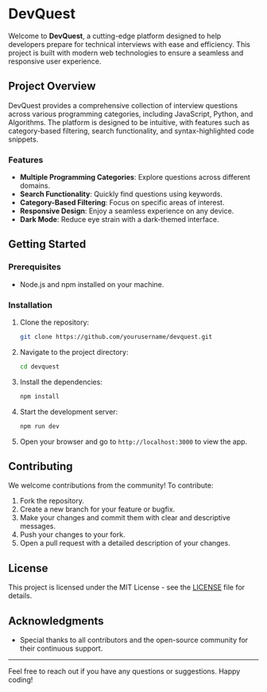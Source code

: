 # DevQuest

Welcome to **DevQuest**, a cutting-edge platform designed to help developers prepare for technical interviews with ease and efficiency. This project is built with modern web technologies to ensure a seamless and responsive user experience.

## Project Overview

DevQuest provides a comprehensive collection of interview questions across various programming categories, including JavaScript, Python, and Algorithms. The platform is designed to be intuitive, with features such as category-based filtering, search functionality, and syntax-highlighted code snippets.

### Features
- **Multiple Programming Categories**: Explore questions across different domains.
- **Search Functionality**: Quickly find questions using keywords.
- **Category-Based Filtering**: Focus on specific areas of interest.
- **Responsive Design**: Enjoy a seamless experience on any device.
- **Dark Mode**: Reduce eye strain with a dark-themed interface.

## Getting Started

### Prerequisites
- Node.js and npm installed on your machine.

### Installation

1. Clone the repository:
   ```bash
   git clone https://github.com/yourusername/devquest.git
   ```

2. Navigate to the project directory:
   ```bash
   cd devquest
   ```

3. Install the dependencies:
   ```bash
   npm install
   ```

4. Start the development server:
   ```bash
   npm run dev
   ```

5. Open your browser and go to `http://localhost:3000` to view the app.

## Contributing

We welcome contributions from the community! To contribute:

1. Fork the repository.
2. Create a new branch for your feature or bugfix.
3. Make your changes and commit them with clear and descriptive messages.
4. Push your changes to your fork.
5. Open a pull request with a detailed description of your changes.

## License

This project is licensed under the MIT License - see the [LICENSE](LICENSE) file for details.

## Acknowledgments

- Special thanks to all contributors and the open-source community for their continuous support.

---

Feel free to reach out if you have any questions or suggestions. Happy coding!
